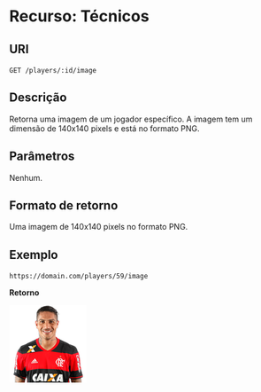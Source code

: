 
# Recurso: Técnicos

## URI
    GET /players/:id/image

## Descrição
Retorna uma imagem de um jogador específico. A imagem tem um dimensão de 140x140 pixels e está no formato PNG.

## Parâmetros
Nenhum.

## Formato de retorno
Uma imagem de 140x140 pixels no formato PNG.

## Exemplo

    https://domain.com/players/59/image

**Retorno**

![N|Solid](https://github.com/jeanthome/campeonato-brasileiro/blob/master/apicore/src/main/resources/images/clubs/flamengo/guerrero.png)
